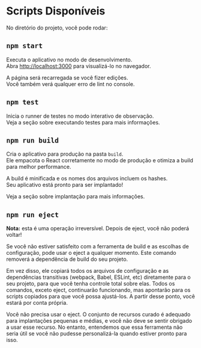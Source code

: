 # Scripts Disponíveis

No diretório do projeto, você pode rodar:

## `npm start`

Executa o aplicativo no modo de desenvolvimento.  
Abra [http://localhost:3000](http://localhost:3000) para visualizá-lo no navegador.

A página será recarregada se você fizer edições.  
Você também verá qualquer erro de lint no console.

## `npm test`

Inicia o runner de testes no modo interativo de observação.  
Veja a seção sobre executando testes para mais informações.

## `npm run build`

Cria o aplicativo para produção na pasta `build`.  
Ele empacota o React corretamente no modo de produção e otimiza a build para melhor performance.

A build é minificada e os nomes dos arquivos incluem os hashes.  
Seu aplicativo está pronto para ser implantado!

Veja a seção sobre implantação para mais informações.

## `npm run eject`

**Nota:** esta é uma operação irreversível. Depois de eject, você não poderá voltar!

Se você não estiver satisfeito com a ferramenta de build e as escolhas de configuração, pode usar o eject a qualquer momento. Este comando removerá a dependência de build do seu projeto.

Em vez disso, ele copiará todos os arquivos de configuração e as dependências transitivas (webpack, Babel, ESLint, etc) diretamente para o seu projeto, para que você tenha controle total sobre elas. Todos os comandos, exceto eject, continuarão funcionando, mas apontarão para os scripts copiados para que você possa ajustá-los. A partir desse ponto, você estará por conta própria.

Você não precisa usar o eject. O conjunto de recursos curado é adequado para implantações pequenas e médias, e você não deve se sentir obrigado a usar esse recurso. No entanto, entendemos que essa ferramenta não seria útil se você não pudesse personalizá-la quando estiver pronto para isso.
